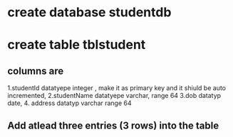 # create database studentdb
# create table tblstudent
## columns are
1.studentId  datatyepe integer , make it as primary key and it shiuld be auto incremented,
2.studentName datatyepe varchar, range 64
3.dob datatyp date,
4. address datatyp varchar range 64

## Add atlead three entries (3 rows) into the table
